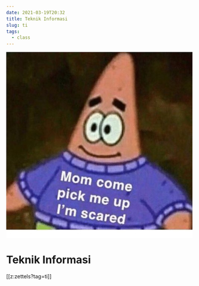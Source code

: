 ```yaml
---
date: 2021-03-19T20:32
title: Teknik Informasi
slug: ti
tags:
  - class
---
```

![pick me up](static/ti-memes.jpg)

# Teknik Informasi
[[z:zettels?tag=ti]]

